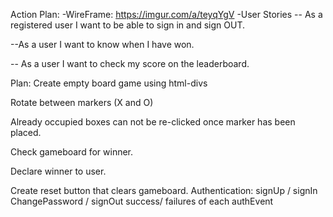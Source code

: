 Action Plan:
-WireFrame: https://imgur.com/a/teyqYgV
-User Stories
-- As a registered user I want to be able to sign in and sign OUT.

--As a user I want to know when I have won.

-- As a user I want to check my score on the leaderboard.

Plan:
Create empty board game using html-divs

Rotate between markers (X and O)

Already occupied boxes can not be re-clicked once marker has been placed.

Check gameboard for winner.

Declare winner to user.

Create reset button that clears gameboard.
Authentication:
signUp / signIn
ChangePassword / signOut
success/ failures of each authEvent
